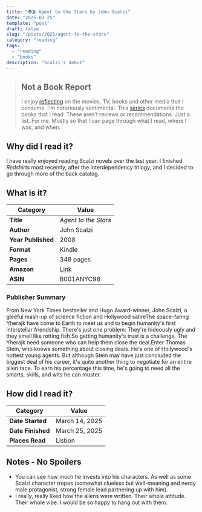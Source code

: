 ```yaml
---
title: "👽🎬 Agent to the Stars by John Scalzi"
date: "2025-03-25"
template: "post"
draft: false
slug: "/posts/2025/agent-to-the-stars"
category: "reading"
tags:
  - "reading"
  - "books"
description: "Scalzi's debut"
---
```


> ## Not a Book Report
> I enjoy [reflecting](https://blog.samrhea.com/posts/2019/analyze-media-habits) on the movies, TV, books and other media that I consume. I'm notoriously sentimental. This [series](https://blog.samrhea.com/category/reading) documents the books that I read. These aren't reviews or recommendations. Just a list. For me. Mostly so that I can page through what I read, where I was, and when.

## Why did I read it?

I have really enjoyed reading Scalzi novels over the last year. I finished _Redshirts_ most recently, after the Interdependency trilogy, and I decided to go through more of the back catalog.

## What is it?

|Category|Value|
|---|---|
|**Title**|*Agent to the Stars*|
|**Author**|John Scalzi|
|**Year Published**|2008|
|**Format**|Kindle|
|**Pages**|348 pages|
|**Amazon**|[Link](https://www.amazon.com/dp/B001ANYC96/)
|**ASIN**|B001ANYC96|

### Publisher Summary

From New York Times bestseller and Hugo Award-winner, John Scalzi, a gleeful mash-up of science fiction and Hollywood satireThe space-faring Yherajk have come to Earth to meet us and to begin humanity's first interstellar friendship. There's just one problem: They're hideously ugly and they smell like rotting fish.So getting humanity's trust is a challenge. The Yherajk need someone who can help them close the deal.Enter Thomas Stein, who knows something about closing deals. He's one of Hollywood's hottest young agents. But although Stein may have just concluded the biggest deal of his career, it's quite another thing to negotiate for an entire alien race. To earn his percentage this time, he's going to need all the smarts, skills, and wits he can muster.

## How did I read it?

|Category|Value|
|---|---|
|**Date Started**|March 14, 2025|
|**Date Finished**|March 25, 2025|
|**Places Read**|Lisbon|

## Notes - No Spoilers

* You can see how much he invests into his characters. As well as some Scalzi character tropes (somewhat clueless but well-meaning and nerdy male protagonist, strong female lead partnering up with him).
* I really, really liked how the aliens were written. Their whole attitude. Their whole vibe. I would be so happy to hang out with them.
